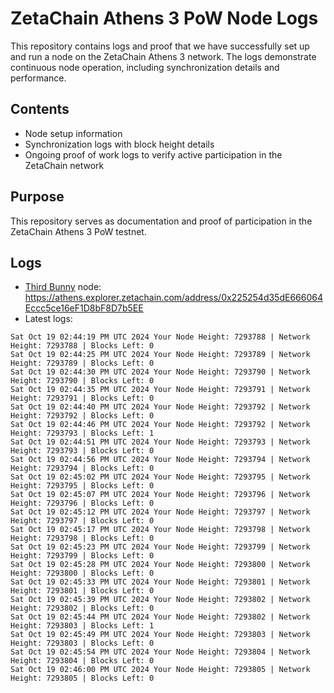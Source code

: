 # ZetaChain Athens 3 PoW Node Logs
This repository contains logs and proof that we have successfully set up and run a node on the ZetaChain Athens 3 network. The logs demonstrate continuous node operation, including synchronization details and performance.

## Contents
- Node setup information
- Synchronization logs with block height details
- Ongoing proof of work logs to verify active participation in the ZetaChain network

## Purpose
This repository serves as documentation and proof of participation in the ZetaChain Athens 3 PoW testnet.

## Logs

- [Third Bunny](https://thirdbunny.xyz/) node: https://athens.explorer.zetachain.com/address/0x225254d35dE666064Eccc5ce16eF1D8bF8D7b5EE
- Latest logs:
```
Sat Oct 19 02:44:19 PM UTC 2024 Your Node Height: 7293788 | Network Height: 7293788 | Blocks Left: 0
Sat Oct 19 02:44:25 PM UTC 2024 Your Node Height: 7293789 | Network Height: 7293789 | Blocks Left: 0
Sat Oct 19 02:44:30 PM UTC 2024 Your Node Height: 7293790 | Network Height: 7293790 | Blocks Left: 0
Sat Oct 19 02:44:35 PM UTC 2024 Your Node Height: 7293791 | Network Height: 7293791 | Blocks Left: 0
Sat Oct 19 02:44:40 PM UTC 2024 Your Node Height: 7293792 | Network Height: 7293792 | Blocks Left: 0
Sat Oct 19 02:44:46 PM UTC 2024 Your Node Height: 7293792 | Network Height: 7293793 | Blocks Left: 1
Sat Oct 19 02:44:51 PM UTC 2024 Your Node Height: 7293793 | Network Height: 7293793 | Blocks Left: 0
Sat Oct 19 02:44:56 PM UTC 2024 Your Node Height: 7293794 | Network Height: 7293794 | Blocks Left: 0
Sat Oct 19 02:45:02 PM UTC 2024 Your Node Height: 7293795 | Network Height: 7293795 | Blocks Left: 0
Sat Oct 19 02:45:07 PM UTC 2024 Your Node Height: 7293796 | Network Height: 7293796 | Blocks Left: 0
Sat Oct 19 02:45:12 PM UTC 2024 Your Node Height: 7293797 | Network Height: 7293797 | Blocks Left: 0
Sat Oct 19 02:45:17 PM UTC 2024 Your Node Height: 7293798 | Network Height: 7293798 | Blocks Left: 0
Sat Oct 19 02:45:23 PM UTC 2024 Your Node Height: 7293799 | Network Height: 7293799 | Blocks Left: 0
Sat Oct 19 02:45:28 PM UTC 2024 Your Node Height: 7293800 | Network Height: 7293800 | Blocks Left: 0
Sat Oct 19 02:45:33 PM UTC 2024 Your Node Height: 7293801 | Network Height: 7293801 | Blocks Left: 0
Sat Oct 19 02:45:39 PM UTC 2024 Your Node Height: 7293802 | Network Height: 7293802 | Blocks Left: 0
Sat Oct 19 02:45:44 PM UTC 2024 Your Node Height: 7293802 | Network Height: 7293803 | Blocks Left: 1
Sat Oct 19 02:45:49 PM UTC 2024 Your Node Height: 7293803 | Network Height: 7293803 | Blocks Left: 0
Sat Oct 19 02:45:54 PM UTC 2024 Your Node Height: 7293804 | Network Height: 7293804 | Blocks Left: 0
Sat Oct 19 02:46:00 PM UTC 2024 Your Node Height: 7293805 | Network Height: 7293805 | Blocks Left: 0
```
